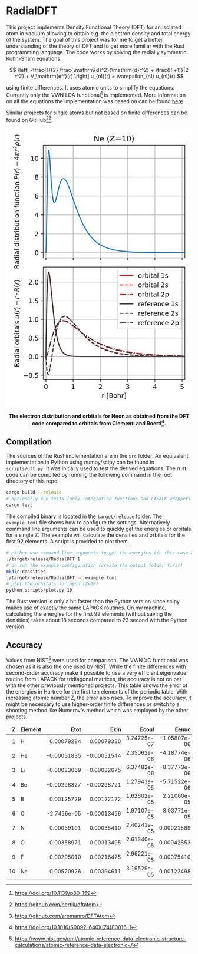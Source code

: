 # RadialDFT

This project implements Density Functional Theory (DFT) for an isolated atom in vacuum allowing to obtain e.g. the
electron density and total energy of the system. The goal of this project was for me to get a better understanding of
the theory of DFT and to get more familiar with the Rust programming language. The code works by solving the radially
symmetric Kohn-Sham equations

$$ \left[ -\frac{1}{2} \frac{\mathrm{d}^2}{\mathrm{d}r^2} + \frac{l(l+1)}{2 r^2} + V_\mathrm{eff}(r) \right] u_{nl}(r) = \varepsilon_{nl} u_{nl}(r) $$

using finite differences. It uses atomic units to simplify the equations. Currently only the VWN LDA functional[^1] is
implemented. More information on all the equations the implementation was based on can be found [here](docs/theory.md).

Similar projects for single atoms but not based on finite differences can be found on GitHub[^2][^3].

<div align="center">

![Radial distribution function and radial orbitals of Neon.](docs/neon.svg)

**The electron distribution and orbitals for Neon as obtained from the DFT code compared to orbitals from Clementi and Roetti[^4].**

</div>

## Compilation

The sources of the Rust implementation are in the `src` folder. An equivalent implementation in Python using numpy/scipy
can be found in `scripts/dft.py`. It was initially used to test the derived equations. The rust code can be compiled by
running the following command in the root directory of this repo.
````bash
cargo build --release
# optionally run tests (only integration functions and LAPACK wrappers for now)
cargo test
````

The compiled binary is located in the `target/release` folder. The `example.toml` file shows how to configure the
settings. Alternatively command line arguments can be used to quickly get the energies or orbitals for a single Z.
The example will calculate the densities and orbitals for the first 92 elements. A script is provided to plot them.
```bash
# either use command line arguments to get the energies (in this case Z=1)
./target/release/RadialDFT 1
# or run the example configuration (create the output folder first)
mkdir densities
./target/release/RadialDFT -c example.toml
# plot the orbitals for neon (Z=10)
python scripts/plot.py 10
```

The Rust version is only a bit faster than the Python version since scipy makes use of exactly the same LAPACK routines.
On my machine, calculating the energies for the first 92 elements (without saving the densities) takes about 18 seconds
compared to 23 second with the Python version.

## Accuracy

Values from NIST[^5] were used for comparison. The VWN XC functional was chosen as it is also the one used by NIST.
While the finite differences with second-order accuracy make it possible to use a very efficient eigenvalue routine from
LAPACK for tridiagonal matrices, the accuracy is not on par with the other previously mentioned projects. This table
shows the error of the energies in Hartree for the first ten elements of the periodic table. With increasing atomic
number Z, the error also rises. To improve the accuracy, it might be necessary to use higher-order finite differences or
switch to a shooting method like Numerov's method which was employed by the other projects.

|  Z | Element |        Etot |        Ekin |       Ecoul |        Eenuc |          Exc |
|---:|:--------|------------:|------------:|------------:|-------------:|-------------:|
|  1 | H       |  0.00079284 |  0.00079330 | 3.24725e-07 | -1.05807e-06 | -7.27051e-07 |
|  2 | He      | -0.00051835 | -0.00051544 | 2.35062e-06 | -4.18774e-06 | -1.07253e-06 |
|  3 | Li      | -0.00083069 | -0.00082675 | 6.37482e-06 | -8.37773e-06 | -1.94103e-06 |
|  4 | Be      | -0.00298327 | -0.00298721 | 1.27943e-05 | -5.71522e-06 | -3.13824e-06 |
|  5 | B       |  0.00125729 |  0.00122172 | 1.62602e-05 |  2.21060e-05 | -2.79951e-06 |
|  6 | C       | -2.7456e-05 | -0.00013456 | 1.97107e-05 |  8.93771e-05 | -2.98867e-06 |
|  7 | N       |  0.00059191 |  0.00035410 | 2.40241e-05 |   0.00021589 | -2.10138e-06 |
|  8 | O       |  0.00358971 |  0.00313495 | 2.61340e-05 |   0.00042853 |  9.27860e-08 |
|  9 | F       |  0.00295010 |  0.00216475 | 2.96221e-05 |   0.00075410 |  2.62305e-06 |
| 10 | Ne      |  0.00520926 |  0.00394611 | 3.19529e-05 |   0.00122498 |  6.22485e-06 |

[^1]: https://doi.org/10.1139/p80-159
[^2]: https://github.com/certik/dftatom
[^3]: https://github.com/aromanro/DFTAtom
[^4]: https://doi.org/10.1016/S0092-640X(74)80016-1
[^5]: https://www.nist.gov/pml/atomic-reference-data-electronic-structure-calculations/atomic-reference-data-electronic-7
